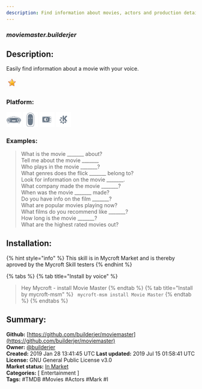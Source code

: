 ```yaml
---
description: Find information about movies, actors and production details
---
```


### _moviemaster.builderjer_  
## Description:  
Easily find information about a movie with your voice.  
  
![](../.gitbook/assets/star.png)  
  
### Platform:  
 ![Mark I](../.gitbook/assets/mark-1-icon.png)  ![Mark II](../.gitbook/assets/mark-2-icon.png)  ![Picroft](../.gitbook/assets/picroft-icon.png)  ![plasmoid](../.gitbook/assets/kde.png)   
### Examples:  
> What is the movie _______ about?  
> Tell me about the movie _______  
> Who plays in the movie _______?  
> What genres does the flick _______ belong to?  
> Look for information on the movie _______.  
> What company made the movie _______?  
> When was the movie _______ made?  
> Do you have info on the film _______?  
> What are popular movies playing now?  
> What films do you recommend like _______?  
> How long is the movie _______?  
> What are the highest rated movies out?  
  
## Installation:  
{% hint style="info" %}
This skill is in Mycroft Market and is thereby aproved by the Mycroft Skill testers
{% endhint %}
    
{% tabs %}
{% tab title="Install by voice" %}
> Hey Mycroft - install Movie Master
{% endtab %}
  {% tab title="Install by mycroft-msm" %}
``` mycroft-msm install Movie Master```
{% endtab %}
  {% endtabs %}
    
## Summary:  
**Github:** [https://github.com/builderjer/moviemaster](https://github.com/builderjer/moviemaster)  
**Owner:** [@builderjer](https://github.com/builderjer)  
**Created:** 2019 Jan 28 13:41:45 UTC  **Last updated:** 2019 Jul 15 01:58:41 UTC  
**License:** GNU General Public License v3.0  
**Market status:** [In Market](https://market.mycroft.ai/skill/moviemaster)  
**Categories:** [ Entertainment ]   
**Tags:** \#TMDB \#Movies \#Actors \#Mark \#I   
